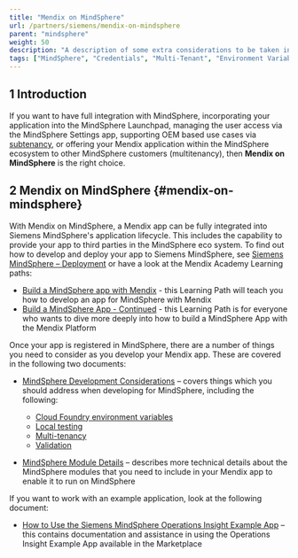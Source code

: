```yaml
---
title: "Mendix on MindSphere"
url: /partners/siemens/mendix-on-mindsphere
parent: "mindsphere"
weight: 50
description: "A description of some extra considerations to be taken into account when developing for deployment to MindSphere"
tags: ["MindSphere", "Credentials", "Multi-Tenant", "Environment Variables", "Local", "Styling", "UI", "Icons", "Limitations", "Licensing", "Validation", "App Service"]
---
```


## 1 Introduction

If you want to have full integration with MindSphere, incorporating your application into the MindSphere Launchpad, managing the user access via the MindSphere Settings app, supporting OEM based use cases via [subtenancy](https://developer.mindsphere.io/howto/howto-subtenant-management.html), or offering your Mendix application within the MindSphere ecosystem to other MindSphere customers (multitenancy), then **Mendix on MindSphere** is the right choice.

## 2 Mendix on MindSphere {#mendix-on-mindsphere}

With Mendix on MindSphere, a Mendix app can be fully integrated into Siemens MindSphere's application lifecycle. This includes the capability to provide your app to third parties in the MindSphere eco system. To find out how to develop and deploy your app to Siemens MindSphere, see [Siemens MindSphere – Deployment](/developerportal/deploy/deploying-to-mindsphere) or have a look at the Mendix Academy Learning paths:

* [Build a MindSphere app with Mendix](https://academy.mendix.com/link/path/80/Build-a-MindSphere-app-with-Mendix) - this Learning Path will teach you how to develop an app for MindSphere with Mendix
* [Build a MindSphere App - Continued](https://academy.mendix.com/link/path/93/Build-a-MindSphere-App---Continued) - this Learning Path is for everyone who wants to dive more deeply into how to build a MindSphere App with the Mendix Platform

Once your app is registered in MindSphere, there are a number of things you need to consider as you develop your Mendix app. These are covered in the following two documents:

* [MindSphere Development Considerations](mindsphere-development-considerations) – covers things which you should address when developing for MindSphere, including the following:

  * [Cloud Foundry environment variables](mindsphere-development-considerations#cfenvvars)
  * [Local testing](mindsphere-development-considerations#localtesting)
  * [Multi-tenancy](mindsphere-development-considerations#multitenancy)
  * [Validation<br style="margin-bottom: 10px;">](mindsphere-development-considerations#validation)

* [MindSphere Module Details](mindsphere-module-details) – describes more technical details about the MindSphere modules that you need to include in your Mendix app to enable it to run on MindSphere

If you want to work with an example application, look at the following document:

* [How to  Use the Siemens MindSphere Operations Insight Example App](mindsphere-example-app) – this contains documentation and assistance in using the Operations Insight Example App available in the Marketplace

